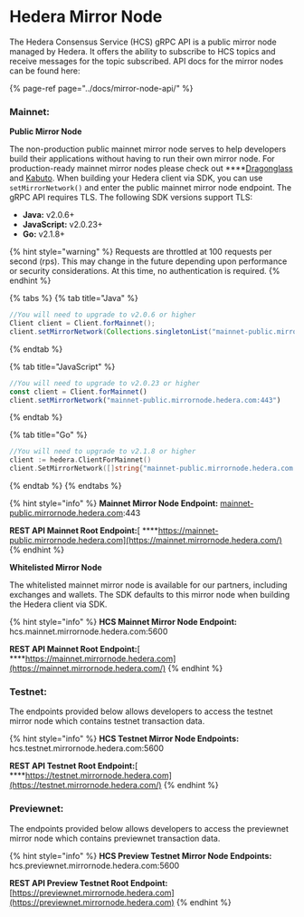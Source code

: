 # Hedera Mirror Node

The Hedera Consensus Service \(HCS\) gRPC API is a public mirror node managed by Hedera. It offers the ability to subscribe to HCS topics and receive messages for the topic subscribed. API docs for the mirror nodes can be found here:

{% page-ref page="../docs/mirror-node-api/" %}

### Mainnet:

**Public Mirror Node**

The non-production public mainnet mirror node serves to help developers build their applications without having to run their own mirror node. For production-ready mainnet mirror nodes please check out  ****[Dragonglass](https://dragonglass.me/) and [Kabuto](https://kabuto.sh/). When building your Hedera client via SDK, you can use `setMirrorNetwork()` and enter the public mainnet mirror node endpoint. The gRPC API requires TLS. The following SDK versions support TLS:

* **Java:** v2.0.6+
* **JavaScript:** v2.0.23+
* **Go:** v2.1.8+

{% hint style="warning" %}
Requests are throttled at 100 requests per second \(rps\). This may change in the future depending upon performance or security considerations. At this time,  no authentication is required.
{% endhint %}

{% tabs %}
{% tab title="Java" %}
```java
//You will need to upgrade to v2.0.6 or higher
Client client = Client.forMainnet();
client.setMirrorNetwork(Collections.singletonList("mainnet-public.mirrornode.hedera.com:443"))
```
{% endtab %}

{% tab title="JavaScript" %}
```javascript
//You will need to upgrade to v2.0.23 or higher
const client = Client.forMainnet()
client.setMirrorNetwork("mainnet-public.mirrornode.hedera.com:443")
```
{% endtab %}

{% tab title="Go" %}
```go
//You will need to upgrade to v2.1.8 or higher
client := hedera.ClientForMainnet()
client.SetMirrorNetwork([]string{"mainnet-public.mirrornode.hedera.com:443"})
```
{% endtab %}
{% endtabs %}

{% hint style="info" %}
**Mainnet Mirror Node Endpoint:** [mainnet-public.mirrornode.hedera.com](http://mainnet-public.mirrornode.hedera.com/):443  
  
**REST API Mainnet Root Endpoint:**[ ****https://mainnet-public.mirrornode.hedera.com](https://mainnet.mirrornode.hedera.com/)
{% endhint %}

**Whitelisted Mirror Node**

The whitelisted mainnet mirror node is available for our partners, including exchanges and wallets. The SDK defaults to this mirror node when building the Hedera client via SDK.

{% hint style="info" %}
**HCS Mainnet Mirror Node Endpoint:** hcs.mainnet.mirrornode.hedera.com:5600  
  
**REST API Mainnet Root Endpoint:**[ ****https://mainnet.mirrornode.hedera.com](https://mainnet.mirrornode.hedera.com/)
{% endhint %}

### Testnet:

The endpoints provided below allows developers to access the testnet mirror node which contains testnet transaction data.

{% hint style="info" %}
**HCS Testnet Mirror Node Endpoints:** hcs.testnet.mirrornode.hedera.com:5600 

**REST API Testnet Root Endpoint:**[ ****https://testnet.mirrornode.hedera.com](https://testnet.mirrornode.hedera.com/)
{% endhint %}

### Previewnet:

The endpoints provided below allows developers to access the previewnet mirror node which contains previewnet transaction data.

{% hint style="info" %}
**HCS Preview Testnet Mirror Node Endpoints:** hcs.previewnet.mirrornode.hedera.com:5600

**REST API Preview Testnet Root Endpoint:** [https://previewnet.mirrornode.hedera.com](https://previewnet.mirrornode.hedera.com)
{% endhint %}



